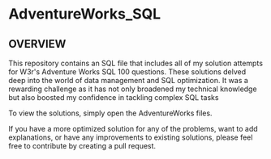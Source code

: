# AdventureWorks_SQL



## OVERVIEW
This repository contains an SQL file that includes all of my solution attempts for W3r's Adventure Works SQL 100 questions. These solutions delved deep into the world of data management and SQL optimization. It was a rewarding challenge as it has not only broadened my technical knowledge but also boosted my confidence in tackling complex SQL tasks

To view the solutions, simply open the AdventureWorks files. 

If you have a more optimized solution for any of the problems, want to add explanations, or have any improvements to existing solutions, please feel free to contribute by creating a pull request.
